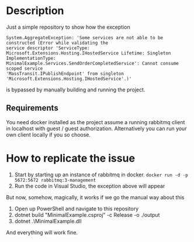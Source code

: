 # Description
Just a simple repository to show how the exception 
```
System.AggregateException: 'Some services are not able to be constructed (Error while validating the 
service descriptor 'ServiceType: Microsoft.Extensions.Hosting.IHostedService Lifetime: Singleton 
ImplementationType: MinimalExample.Services.SendOrderCompletedService': Cannot consume scoped service 
'MassTransit.IPublishEndpoint' from singleton 'Microsoft.Extensions.Hosting.IHostedService'.)'
```
is bypassed by manually building and running the project.

## Requirements
You need docker installed as the project assume a running rabbitmq client in localhost with guest / guest authorization. Alternatively you can run your own client locally if you so choose.

# How to replicate the issue

1. Start by starting up an instance of rabbitmq in docker. `docker run -d -p 5672:5672 rabbitmq:3-management`
2. Run the code in Visual Studio, the exception above will appear

But now, somehow, magically, it works if we go the manual way about this

1. Open up PowerShell and navigate to this repository
2. dotnet build "MinimalExample.csproj" -c Release -o ./output
3. dotnet .\MinimalExample.dll

And everything will work fine.
